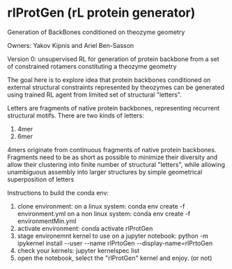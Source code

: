 # rlProtGen (rL protein generator)
Generation of BackBones conditioned on theozyme geometry

Owners: Yakov Kipnis and Ariel Ben-Sasson

Version 0: unsupervised RL for generation of protein backbone from a set of constrained rotamers constituting a theozyme geometry

The goal here is to explore idea that protein backbones conditioned on external structural constraints represented by theozymes can be generated using trained RL agent from limited set of structural "letters".

Letters are fragments of native protein backbones, representing recurrent structural motifs.
There are two kinds of letters:
1. 4mer
2. 6mer

4mers originate from continuous fragments of native protein backbones. Fragments need to be as short as possible to minimize their diversity and allow their clustering into finite number of structural "letters", while allowing unambiguous assembly into larger structures by simple geometrical superposition of letters 

Instructions to build the conda env:
1.  clone environment:
    on a linux system:  conda env create -f environment.yml
    on a non linux system: conda env create -f environmentMin.yml
2.  activate environment:
    conda activate rlProtGen
3.  stage environemnt kernel to use on a jupyter notebook:
    python -m ipykernel install --user --name rlPrtoGen --display-name=rlPrtoGen
4.  check your kernels:
    jupyter kernelspec list
5.  open the notebook, select the "rlProtGen" kernel and enjoy. (or not)
